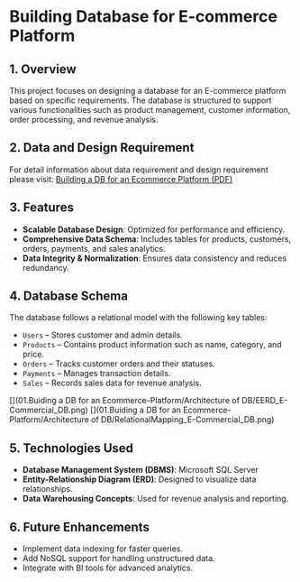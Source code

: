 # Building Database for E-commerce Platform

## 1. Overview

This project focuses on designing a database for an E-commerce platform based on specific requirements. The database is structured to support various functionalities such as product management, customer information, order processing, and revenue analysis.

## 2. Data and Design Requirement

For detail information about data requirement and design requirement please visit:
[Building a DB for an Ecommerce Platform (PDF)](01.Buiding%20a%20DB%20for%20an%20Ecommerce-Platform/Building_a_DB_for_an_Ecommerce-Platform(1).pdf)



## 3. Features

- **Scalable Database Design**: Optimized for performance and efficiency.
- **Comprehensive Data Schema**: Includes tables for products, customers, orders, payments, and sales analytics.
- **Data Integrity & Normalization**: Ensures data consistency and reduces redundancy.

## 4. Database Schema

The database follows a relational model with the following key tables:

- `Users` – Stores customer and admin details.
- `Products` – Contains product information such as name, category, and price.
- `Orders` – Tracks customer orders and their statuses.
- `Payments` – Manages transaction details.
- `Sales` – Records sales data for revenue analysis.

[](01.Buiding a DB for an Ecommerce-Platform/Architecture of DB/EERD_E-Commercial_DB.png)
[](01.Buiding a DB for an Ecommerce-Platform/Architecture of DB/RelationalMapping_E-Commercial_DB.png)

## 5. Technologies Used

- **Database Management System (DBMS)**: Microsoft SQL Server
- **Entity-Relationship Diagram (ERD)**: Designed to visualize data relationships.
- **Data Warehousing Concepts**: Used for revenue analysis and reporting.

## 6. Future Enhancements

- Implement data indexing for faster queries.
- Add NoSQL support for handling unstructured data.
- Integrate with BI tools for advanced analytics.

